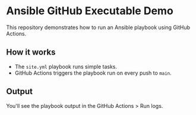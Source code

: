 # Ansible GitHub Executable Demo

This repository demonstrates how to run an Ansible playbook using GitHub Actions.

## How it works
- The `site.yml` playbook runs simple tasks.
- GitHub Actions triggers the playbook run on every push to `main`.

## Output
You'll see the playbook output in the GitHub Actions > Run logs.
